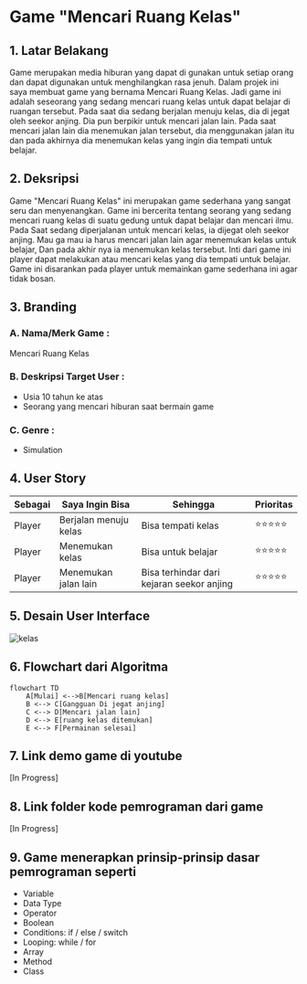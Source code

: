 # Game "Mencari Ruang Kelas"
## 1. Latar Belakang
  <p> Game merupakan media hiburan yang dapat di gunakan untuk setiap orang dan dapat digunakan untuk menghilangkan rasa jenuh. Dalam projek ini saya membuat game yang bernama Mencari Ruang Kelas. Jadi game ini adalah seseorang yang sedang mencari ruang kelas untuk dapat belajar di ruangan tersebut. Pada saat dia sedang berjalan menuju kelas, dia di jegat oleh seekor anjing. Dia pun berpikir untuk mencari jalan lain. Pada saat mencari jalan lain dia menemukan jalan tersebut, dia menggunakan jalan itu dan pada akhirnya dia menemukan kelas yang ingin dia tempati untuk belajar.</p>
 
## 2. Deksripsi
  Game "Mencari Ruang Kelas" ini merupakan game sederhana yang sangat seru dan menyenangkan. Game ini bercerita tentang seorang yang sedang mencari ruang kelas di suatu gedung untuk dapat belajar dan mencari ilmu. Pada Saat sedang diperjalanan untuk mencari kelas, ia dijegat oleh seekor anjing. Mau ga mau ia harus mencari jalan lain agar menemukan kelas untuk belajar, Dan pada akhir nya ia menemukan kelas tersebut. Inti dari game ini player dapat melakukan atau mencari kelas yang dia tempati untuk belajar. Game ini disarankan pada player untuk memainkan game sederhana ini agar tidak bosan.

## 3. Branding
### A. Nama/Merk Game :
Mencari Ruang Kelas
### B. Deskripsi Target User :
- Usia 10 tahun ke atas
- Seorang yang mencari hiburan saat bermain game
### C. Genre :
- Simulation

## 4. User Story

Sebagai | Saya Ingin Bisa | Sehingga | Prioritas
---|---|---|---
Player | Berjalan menuju kelas | Bisa tempati kelas | ⭐⭐⭐⭐⭐
Player | Menemukan kelas | Bisa untuk belajar | ⭐⭐⭐⭐⭐
Player | Menemukan jalan lain | Bisa terhindar dari kejaran seekor anjing | ⭐⭐⭐⭐⭐

## 5. Desain User Interface
![kelas](https://github.com/BaidhowiAlHuseiniHakiki/BaidhowiAlHuseiniHakiki/assets/144520859/8a41f3e5-4813-4ec5-ac2c-207e428875b8)


## 6. Flowchart dari Algoritma

```mermaid
flowchart TD
    A[Mulai] <-->B[Mencari ruang kelas]
    B <--> C[Gangguan Di jegat anjing]
    C <--> D[Mencari jalan lain]
    D <--> E[ruang kelas ditemukan]
    E <--> F[Permainan selesai]
```

## 7. Link demo game di youtube

[In Progress]

## 8. Link folder kode pemrograman dari game

[In Progress]

## 9. Game menerapkan prinsip-prinsip dasar pemrograman seperti

   - Variable
   - Data Type
   - Operator
   - Boolean
   - Conditions: if / else / switch
   - Looping: while / for
   - Array
   - Method
   - Class


